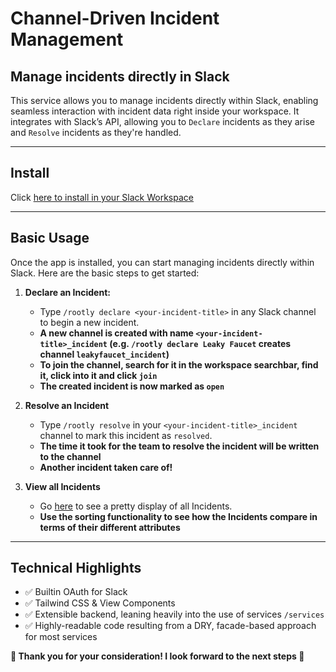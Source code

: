 # Channel-Driven Incident Management

## Manage incidents directly in Slack

This service allows you to manage incidents directly within Slack, enabling seamless interaction with incident data right inside your workspace. It integrates with Slack’s API, allowing you to `Declare` incidents as they arise and `Resolve` incidents as they're handled.

---

## Install

Click [here to install in your Slack Workspace](https://slack.com/oauth/v2/authorize?client_id=8574621697570.8575781185571&scope=commands,channels:manage,groups:write,im:write,mpim:write&user_scope=)

---

## Basic Usage

Once the app is installed, you can start managing incidents directly within Slack. Here are the basic steps to get started:

1. **Declare an Incident:**
   - Type `/rootly declare <your-incident-title>` in any Slack channel to begin a new incident.
    - **A new channel is created with name `<your-incident-title>_incident` (e.g. `/rootly declare Leaky Faucet` creates channel `leakyfaucet_incident`)**
    - **To join the channel, search for it in the workspace searchbar, find it, click into it and click `join`**
    - **The created incident is now marked as `open`**
   
2. **Resolve an Incident**
   - Type `/rootly resolve` in your `<your-incident-title>_incident` channel to mark this incident as `resolved`.
    - **The time it took for the team to resolve the incident will be written to the channel**
    - **Another incident taken care of!**

3. **View all Incidents**
    - Go [here](https://slack-channel-incident-bot.onrender.com/incidents) to see a pretty display of all Incidents.
     - **Use the sorting functionality to see how the Incidents compare in terms of their different attributes**
     
---

## Technical Highlights

- ✅ Builtin OAuth for Slack
- ✅ Tailwind CSS & View Components
- ✅ Extensible backend, leaning heavily into the use of services `/services`
- ✅ Highly-readable code resulting from a DRY, facade-based approach for most services

**🚀 Thank you for your consideration! I look forward to the next steps 🚀**